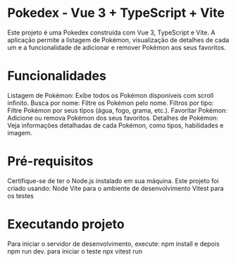 # Pokedex - Vue 3 + TypeScript + Vite


Este projeto é uma Pokedex construída com Vue 3, TypeScript e Vite. A aplicação permite a listagem de Pokémon, visualização de detalhes de cada um e a funcionalidade de adicionar e remover Pokémon aos seus favoritos.

# Funcionalidades
Listagem de Pokémon: Exibe todos os Pokémon disponíveis com scroll infinito.
Busca por nome: Filtre os Pokémon pelo nome.
Filtros por tipo: Filtre Pokémon por seus tipos (água, fogo, grama, etc.).
Favoritar Pokémon: Adicione ou remova Pokémon dos seus favoritos.
Detalhes de Pokémon: Veja informações detalhadas de cada Pokémon, como tipos, habilidades e imagem.

# Pré-requisitos
Certifique-se de ter o Node.js instalado em sua máquina. Este projeto foi criado usando:
Node
Vite para o ambiente de desenvolvimento
Vitest para os testes

# Executando projeto
Para iniciar o servidor de desenvolvimento, execute: npm install e depois npm run dev.
para iniciar o teste npx vitest run